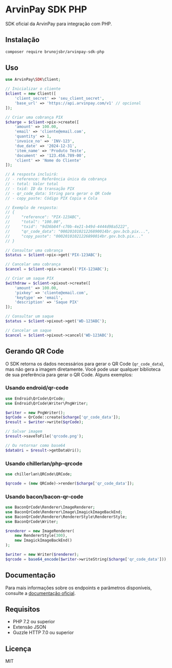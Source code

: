 # ArvinPay SDK PHP

SDK oficial da ArvinPay para integração com PHP.

## Instalação

```bash
composer require brunojsbr/arvinpay-sdk-php
```

## Uso

```php
use ArvinPay\SDK\Client;

// Inicializar o cliente
$client = new Client([
    'client_secret' => 'seu_client_secret',
    'base_url' => 'https://api.arvinpay.com/v1' // opcional
]);

// Criar uma cobrança PIX
$charge = $client->pix->create([
    'amount' => 100.00,
    'email' => 'cliente@email.com',
    'quantity' => 1,
    'invoice_no' => 'INV-123',
    'due_date' => '2024-12-31',
    'item_name' => 'Produto Teste',
    'document' => '123.456.789-00',
    'client' => 'Nome do Cliente'
]);

// A resposta incluirá:
// - reference: Referência única da cobrança
// - total: Valor total
// - txid: ID da transação PIX
// - qr_code_data: String para gerar o QR Code
// - copy_paste: Código PIX Copia e Cola

// Exemplo de resposta:
// {
//     "reference": "PIX-123ABC",
//     "total": "100.00",
//     "txid": "9d36b84f-c70b-4e21-b49d-4444d98a5222",
//     "qr_code_data": "00020101021226890014br.gov.bcb.pix...",
//     "copy_paste": "00020101021226890014br.gov.bcb.pix..."
// }

// Consultar uma cobrança
$status = $client->pix->get('PIX-123ABC');

// Cancelar uma cobrança
$cancel = $client->pix->cancel('PIX-123ABC');

// Criar um saque PIX
$withdraw = $client->pixout->create([
    'amount' => 100.00,
    'pixkey' => 'cliente@email.com',
    'keytype' => 'email',
    'description' => 'Saque PIX'
]);

// Consultar um saque
$status = $client->pixout->get('WD-123ABC');

// Cancelar um saque
$cancel = $client->pixout->cancel('WD-123ABC');
```

## Gerando QR Code

O SDK retorna os dados necessários para gerar o QR Code (`qr_code_data`), mas não gera a imagem diretamente. 
Você pode usar qualquer biblioteca de sua preferência para gerar o QR Code. Alguns exemplos:

### Usando endroid/qr-code
```php
use Endroid\QrCode\QrCode;
use Endroid\QrCode\Writer\PngWriter;

$writer = new PngWriter();
$qrCode = QrCode::create($charge['qr_code_data']);
$result = $writer->write($qrCode);

// Salvar imagem
$result->saveToFile('qrcode.png');

// Ou retornar como base64
$dataUri = $result->getDataUri();
```

### Usando chillerlan/php-qrcode
```php
use chillerlan\QRCode\QRCode;

$qrcode = (new QRCode)->render($charge['qr_code_data']);
```

### Usando bacon/bacon-qr-code
```php
use BaconQrCode\Renderer\ImageRenderer;
use BaconQrCode\Renderer\Image\ImagickImageBackEnd;
use BaconQrCode\Renderer\RendererStyle\RendererStyle;
use BaconQrCode\Writer;

$renderer = new ImageRenderer(
    new RendererStyle(300),
    new ImagickImageBackEnd()
);

$writer = new Writer($renderer);
$qrcode = base64_encode($writer->writeString($charge['qr_code_data']));
```

## Documentação

Para mais informações sobre os endpoints e parâmetros disponíveis, consulte a [documentação oficial](https://api.arvinpay.com/docs).

## Requisitos

- PHP 7.2 ou superior
- Extensão JSON
- Guzzle HTTP 7.0 ou superior

## Licença

MIT 
